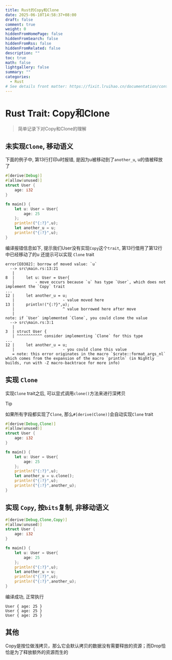 ```yaml
---
title: Rust的Copy和Clone
date: 2025-06-10T14:58:37+08:00
draft: false
comment: true
weight: 0
hiddenFromHomePage: false
hiddenFromSearch: false
hiddenFromRss: false
hiddenFromRelated: false
description: ""
toc: true
math: false
lightgallery: false
summary: ""
categories:
  - Rust
# See details front matter: https://fixit.lruihao.cn/documentation/content-management/introduction/#front-matter
---
```


<!--more-->

# Rust Trait: Copy和Clone

> 简单记录下对Copy和Clone的理解

## 未实现`Clone`, 移动语义

下面的例子中, 第13行打印u时报错, 是因为u被移动到了`another_u`, u的值被释放了
```rust {hl_lines=[13] linenos=table}
#[derive(Debug)]
#[allow(unused)]
struct User {
    age: i32
}

fn main() {
    let u: User = User{
        age: 25
    };
    println!("{:?}",u);
    let another_u = u;
    println!("{:?}",u);
}

```

编译报错信息如下, 提示我们User没有实现`Copy`这个`trait`, 第13行借用了第12行中已经移动了的u
还提示可以实现 `Clone` trait
```shell {hl_lines=[5,8,10,12,16,19] linenos=table}
error[E0382]: borrow of moved value: `u`
  --> src\main.rs:13:21
   |
8  |     let u: User = User{
   |         - move occurs because `u` has type `User`, which does not implement the `Copy` trait
...
12 |     let another_u = u;
   |                     - value moved here
13 |     println!("{:?}",u);
   |                     ^ value borrowed here after move
   |
note: if `User` implemented `Clone`, you could clone the value
  --> src\main.rs:3:1
   |
3  | struct User {
   | ^^^^^^^^^^^ consider implementing `Clone` for this type
...
12 |     let another_u = u;
   |                     - you could clone this value
   = note: this error originates in the macro `$crate::format_args_nl` which comes from the expansion of the macro `println` (in Nightly builds, run with -Z macro-backtrace for more info)

```

## 实现 `Clone`
实现`Clone` trait之后, 可以显式调用`clone()`方法来进行深拷贝

> [!TIP]
> 如果所有字段都实现了`Clone`, 那么`#[derive(Clone)]`会自动实现`Clone` trait

```rust {hl_lines=[1,12,13] linenos=table}
#[derive(Debug,Clone)]
#[allow(unused)]
struct User {
    age: i32
}

fn main() {
    let u: User = User{
        age: 25
    };
    println!("{:?}",u);
    let another_u = u.clone();
    println!("{:?}",u);
    println!("{:?}",another_u);
}
```

## 实现 `Copy`, 按`bits`复制, 非移动语义

```rust {hl_lines=[1,12,13,14] linenos=table}
#[derive(Debug,Clone,Copy)]
#[allow(unused)]
struct User {
    age: i32
}

fn main() {
    let u: User = User{
        age: 25
    };
    println!("{:?}",u);
    let another_u = u;
    println!("{:?}",u);
    println!("{:?}",another_u);
}
```
编译成功, 正常执行
```shell
User { age: 25 }
User { age: 25 }
User { age: 25 }
```

## 其他
Copy是按位做浅拷贝，那么它会默认拷贝的数据没有需要释放的资源；而Drop恰恰是为了释放额外的资源而生的